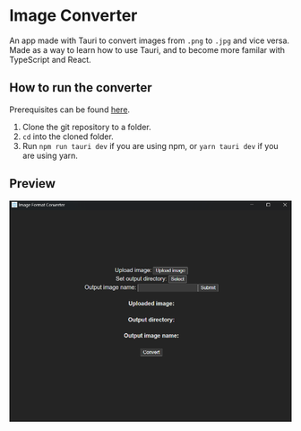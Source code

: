 # Image Converter

An app made with Tauri to convert images from `.png` to `.jpg` and vice versa. Made as a way to learn how to use Tauri, and to become more familar with TypeScript and React.

## How to run the converter

Prerequisites can be found [here](https://tauri.app/v1/guides/getting-started/prerequisites).

1. Clone the git repository to a folder.
2. `cd` into the cloned folder.
3. Run `npm run tauri dev` if you are using npm, or `yarn tauri dev` if you are using yarn.

## Preview
![Preview of the app](preview.png)